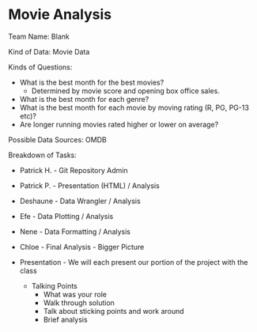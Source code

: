 # Movie Analysis

Team Name: Blank

Kind of Data: Movie Data

Kinds of Questions:
  * What is the best month for the best movies?
    * Determined by movie score and opening box office sales.
  * What is the best month for each genre?
  * What is the best month for each movie by moving rating (R, PG, PG-13 etc)?
  * Are longer running movies rated higher or lower on average?

Possible Data Sources: OMDB

Breakdown of Tasks:
  * Patrick H. - Git Repository Admin
  * Patrick P. -  Presentation (HTML) / Analysis
  * Deshaune - Data Wrangler / Analysis
  * Efe - Data Plotting / Analysis
  * Nene - Data Formatting / Analysis
  * Chloe - Final Analysis - Bigger Picture
  
  * Presentation - We will each present our portion of the project with the class
    * Talking Points
      * What was your role
      * Walk through solution
      * Talk about sticking points and work around
      * Brief analysis

